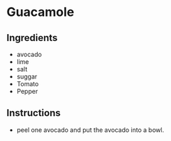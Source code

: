 # Guacamole
## Ingredients
* avocado
* lime
* salt
* suggar
* Tomato
* Pepper
## Instructions
* peel one avocado and put the avocado into a bowl.


